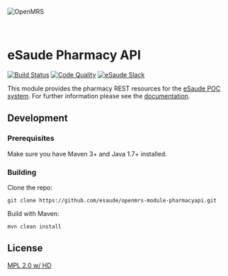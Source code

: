 <br/><br/><br/>
<img src="https://s3-eu-west-1.amazonaws.com/esaude/images/esaude-site-header.png" alt="OpenMRS"/>
<br/><br/><br/>


# eSaude Pharmacy API

[![Build Status](https://travis-ci.org/esaude/openmrs-module-pharmacyapi.svg?branch=master)](https://travis-ci.org/esaude/openmrs-module-pharmacyapi)
[![Code Quality](https://img.shields.io/codacy/10ea6c2d88674139b37cae5fa73cc8f6/master.svg)](https://www.codacy.com/app/psbrandt/esaude-esaude-emr-poc)
[![eSaude Slack](https://slack.esaude.org/badge.svg)](https://slack.esaude.org)

This module provides the pharmacy REST resources for the [eSaude POC system](https://github.com/esaude/esaude-emr-poc). For
further information please see the [documentation](https://paper.dropbox.com/doc/eSaude-Pharmacy-Resources-HDsKPdMA9pAKXxBUi0IHU).

## Development

### Prerequisites

Make sure you have Maven 3+ and Java 1.7+ installed.

### Building

Clone the repo:

```
git clone https://github.com/esaude/openmrs-module-pharmacyapi.git
```

Build with Maven:

```
mvn clean install
```

## License

[MPL 2.0 w/ HD](http://openmrs.org/license/)
